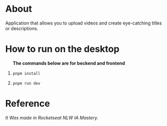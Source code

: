 <h1>About</h1>
Application that allows you to upload videos and create eye-catching titles or descriptions.

<h1>How to run on the desktop</h1>
<ol> 
  <b>The commands below are for beckend and frontend</b>
  <li>
    
    pnpm install
  </li>
  <li>
    
    pnpm run dev
  </li>
</ol>
<h1>Reference</h1>
<i>It Was made in Rocketseat NLW IA Mastery.</i>
